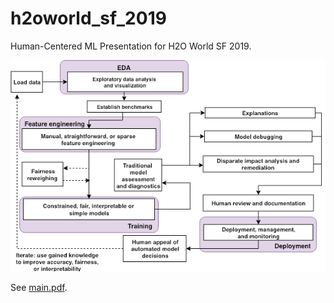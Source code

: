 # h2oworld_sf_2019
Human-Centered ML Presentation for H2O World SF 2019.

![](img/blueprint.png)

See [main.pdf](main.pdf).
